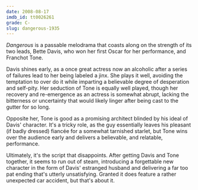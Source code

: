 ```yaml
---
date: 2008-08-17
imdb_id: tt0026261
grade: C-
slug: dangerous-1935
---
```


_Dangerous_ is a passable melodrama that coasts along on the strength of its two leads, Bette Davis, who won her first Oscar for her performance, and Franchot Tone.

Davis shines early, as a once great actress now an alcoholic after a series of failures lead to her being labeled a jinx. She plays it well, avoiding the temptation to over do it while imparting a believable degree of desperation and self-pity. Her seduction of Tone is equally well played, though her recovery and re-emergence as an actress is somewhat abrupt, lacking the bitterness or uncertainty that would likely linger after being cast to the gutter for so long.

Opposite her, Tone is good as a promising architect blinded by his ideal of Davis' character. It's a tricky role, as the guy essentially leaves his pleasant (if badly dressed) fiancée for a somewhat tarnished starlet, but Tone wins over the audience early and delivers a believable, and relatable, performance.

Ultimately, it's the script that disappoints. After getting Davis and Tone together, it seems to run out of steam, introducing a forgettable new character in the form of Davis' estranged husband and delivering a far too pat ending that's utterly unsatisfying. Granted it does feature a rather unexpected car accident, but that's about it.
